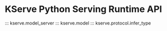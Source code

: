 # KServe Python Serving Runtime API

::: kserve.model_server
::: kserve.model
::: kserve.protocol.infer_type
